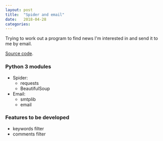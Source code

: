 ```yaml
---
layout: post
title:  "Spider and email"
date:   2018-04-28
categories:
---
```


Trying to work out a program to find news I'm interested in and send it to me by email.

[Source code](https://github.com/sxhedan/spider_and_email).

### Python 3 modules
* Spider:
  * requests
  * BeautifulSoup
* Email:
  * smtplib
  * email

### Features to be developed
* keywords filter
* comments filter
